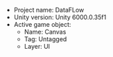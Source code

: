 <!-- UNITY CODE ASSIST INSTRUCTIONS START -->
- Project name: DataFLow
- Unity version: Unity 6000.0.35f1
- Active game object:
  - Name: Canvas
  - Tag: Untagged
  - Layer: UI
<!-- UNITY CODE ASSIST INSTRUCTIONS END -->